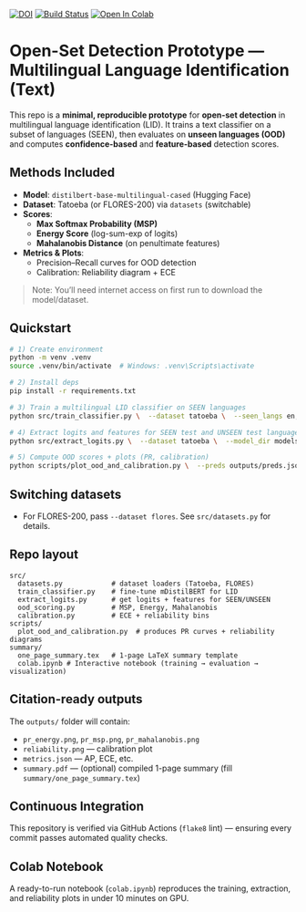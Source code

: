[![DOI](https://zenodo.org/badge/DOI/10.5281/zenodo.17373616.svg)](https://doi.org/10.5281/zenodo.17373616)
[![Build Status](https://github.com/Vabi-tech/open-set-lid-prototype/actions/workflows/lint.yml/badge.svg)](https://github.com/Vabi-tech/open-set-lid-prototype/actions)
[![Open In Colab](https://colab.research.google.com/assets/colab-badge.svg)](
https://colab.research.google.com/github/Vabi-tech/open-set-lid-prototype/blob/main/colab.ipynb)


# Open-Set Detection Prototype — Multilingual Language Identification (Text)

This repo is a **minimal, reproducible prototype** for **open-set detection** in multilingual language identification (LID).
It trains a text classifier on a subset of languages (SEEN), then evaluates on **unseen languages (OOD)** and computes **confidence-based** and **feature-based** detection scores.

##  Methods Included
- **Model**: `distilbert-base-multilingual-cased` (Hugging Face)
- **Dataset**: Tatoeba (or FLORES-200) via `datasets` (switchable)
- **Scores**:
  - **Max Softmax Probability (MSP)**
  - **Energy Score** (log-sum-exp of logits)
  - **Mahalanobis Distance** (on penultimate features)
- **Metrics & Plots**:
  - Precision–Recall curves for OOD detection
  - Calibration: Reliability diagram + ECE

> Note: You’ll need internet access on first run to download the model/dataset.

##  Quickstart

```bash
# 1) Create environment
python -m venv .venv
source .venv/bin/activate  # Windows: .venv\Scripts\activate

# 2) Install deps
pip install -r requirements.txt

# 3) Train a multilingual LID classifier on SEEN languages
python src/train_classifier.py \  --dataset tatoeba \  --seen_langs en,es,de,fr,it \  --output_dir models/lid-seen

# 4) Extract logits and features for SEEN test and UNSEEN test languages
python src/extract_logits.py \  --dataset tatoeba \  --model_dir models/lid-seen \  --seen_langs en,es,de,fr,it \  --unseen_langs pt,ru,sv \  --out_path outputs/preds.jsonl

# 5) Compute OOD scores + plots (PR, calibration)
python scripts/plot_ood_and_calibration.py \  --preds outputs/preds.jsonl \  --out_dir outputs
```

##  Switching datasets
- For FLORES-200, pass `--dataset flores`. See `src/datasets.py` for details.

##  Repo layout
```
src/
  datasets.py            # dataset loaders (Tatoeba, FLORES)
  train_classifier.py    # fine-tune mDistilBERT for LID
  extract_logits.py      # get logits + features for SEEN/UNSEEN
  ood_scoring.py         # MSP, Energy, Mahalanobis
  calibration.py         # ECE + reliability bins
scripts/
  plot_ood_and_calibration.py  # produces PR curves + reliability diagrams
summary/
  one_page_summary.tex   # 1-page LaTeX summary template
  colab.ipynb # Interactive notebook (training → evaluation → visualization)
```

##  Citation-ready outputs
The `outputs/` folder will contain:
- `pr_energy.png`, `pr_msp.png`, `pr_mahalanobis.png`
- `reliability.png` — calibration plot
- `metrics.json` — AP, ECE, etc.
- `summary.pdf` — (optional) compiled 1-page summary (fill `summary/one_page_summary.tex`)

## Continuous Integration
This repository is verified via GitHub Actions (`flake8` lint) — ensuring every commit passes automated quality checks.

## Colab Notebook
A ready-to-run notebook (`colab.ipynb`) reproduces the training, extraction, and reliability plots in under 10 minutes on GPU.
